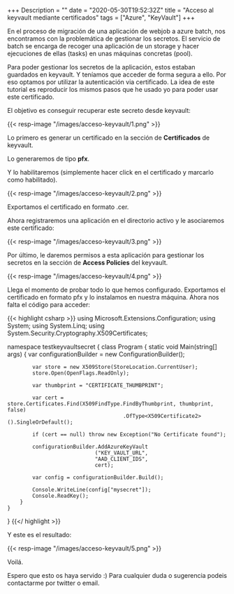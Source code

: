 +++
Description = ""
date = "2020-05-30T19:52:32Z"
title = "Acceso al keyvault mediante certificados"
tags = ["Azure", "KeyVault"]
+++

En el proceso de migración de una aplicación de webjob a azure batch, nos encontramos con la problemática de gestionar los secretos. El servicio de batch se encarga de recoger una aplicación de un storage y hacer ejecuciones de ellas (tasks) en unas máquinas concretas (pool).

Para poder gestionar los secretos de la aplicación, estos estaban guardados en keyvault. Y teníamos que acceder de forma segura a ello. Por eso optamos por utilizar la autenticación via certificado. La idea de este tutorial es reproducir los mismos pasos que he usado yo para poder usar este certificado.

El objetivo es conseguir recuperar este secreto desde keyvault:

{{< resp-image "/images/acceso-keyvault/1.png" >}}

Lo primero es generar un certificado en la sección de **Certificados** de keyvault.

Lo generaremos de tipo **pfx**.

Y lo habilitaremos (simplemente hacer click en el certificado y marcarlo como habilitado).

{{< resp-image "/images/acceso-keyvault/2.png" >}}

Exportamos el certificado en formato .cer.

Ahora registraremos una aplicación en el directorio activo y le asociaremos este certificado:

{{< resp-image "/images/acceso-keyvault/3.png" >}}

Por último, le daremos permisos a esta aplicación para gestionar los secretos en la sección de **Access Policies** del keyvault.

{{< resp-image "/images/acceso-keyvault/4.png" >}}

Llega el momento de probar todo lo que hemos configurado. Exportamos el certificado en formato pfx y lo instalamos en nuestra máquina.
Ahora nos falta el código para acceder:

{{< highlight csharp >}}
using Microsoft.Extensions.Configuration;
using System;
using System.Linq;
using System.Security.Cryptography.X509Certificates;

namespace testkeyvaultsecret
{
    class Program
    {
        static void Main(string[] args)
        {
            var configurationBuilder = new ConfigurationBuilder();

            var store = new X509Store(StoreLocation.CurrentUser);
            store.Open(OpenFlags.ReadOnly);

            var thumbprint = "CERTIFICATE_THUMBPRINT";

            var cert = store.Certificates.Find(X509FindType.FindByThumbprint, thumbprint, false)
                                         .OfType<X509Certificate2>().SingleOrDefault();

            if (cert == null) throw new Exception("No Certificate found");

            configurationBuilder.AddAzureKeyVault
                                ("KEY_VAULT_URL",
                                "AAD_CLIENT_IDS",
                                cert);

            var config = configurationBuilder.Build();

            Console.WriteLine(config["mysecret"]);
            Console.ReadKey();
        }
    }
}
{{</ highlight >}}

Y este es el resultado:

{{< resp-image "/images/acceso-keyvault/5.png" >}}

Voilá.

Espero que esto os haya servido :) Para cualquier duda o sugerencia podeis contactarme por twitter o email.
